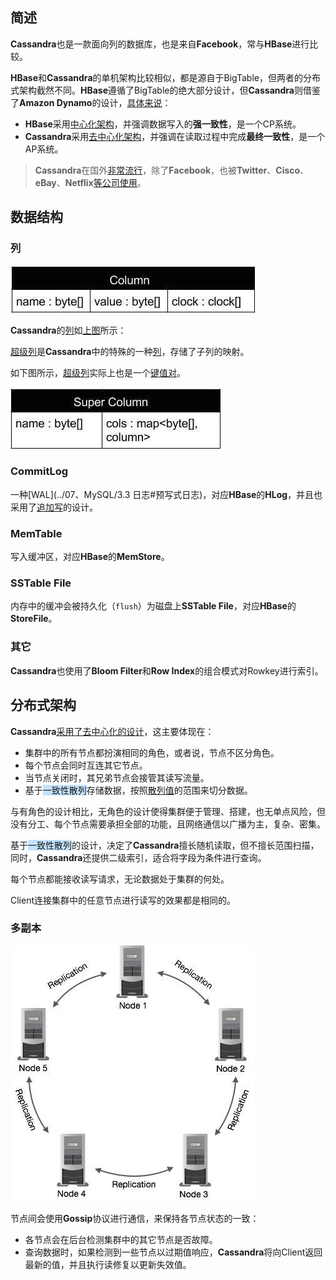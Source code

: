 ## 简述

**Cassandra**也是一款面向列的数据库，也是来自**Facebook**，常与**HBase**进行比较。

**HBase**和**Cassandra**的单机架构比较相似，都是源自于BigTable，但两者的分布式架构截然不同。**HBase**遵循了BigTable的绝大部分设计，但**Cassandra**则借鉴了**Amazon Dynamo**的设计，[具体来说](https://www.zhihu.com/question/309984206/answer/2145882117)：

- **HBase**采用<u>中心化架构</u>，并强调数据写入的**强一致性**，是一个CP系统。
- **Cassandra**采用<u>去中心化架构</u>，并强调在读取过程中完成**最终一致性**，是一个AP系统。

> **Cassandra**在国外[非常流行](https://db-engines.com/en/ranking)，除了**Facebook**，也被**Twitter**、**Cisco**、**eBay**、**Netflix**[等公司使用](https://www.w3cschool.cn/cassandra/cassandra_introduction.html)。



## 数据结构

### 列

![](../images/9/cassandra_column.jpg)

**Cassandra**的<u>列</u>如[上图](https://www.w3cschool.cn/cassandra/cassandra_data_model.html)所示：

<u>超级列</u>是**Cassandra**中的特殊的一种<u>列</u>，存储了子列的映射。

如下图所示，<u>超级列</u>实际上也是一个<u>键值对</u>。

![](../images/9/cassandra_super_column.jpg)

### CommitLog

一种[WAL](../07、MySQL/3.3 日志#预写式日志)，对应**HBase**的**HLog**，并且也采用了<u>追加写</u>的设计。

### MemTable

写入缓冲区，对应**HBase**的**MemStore**。

### SSTable File

内存中的缓冲会被持久化（`flush`）为磁盘上**SSTable File**，对应**HBase**的**StoreFile**。

### 其它

**Cassandra**也使用了**Bloom Filter**和**Row Index**的组合模式对Rowkey进行索引。



## 分布式架构

**Cassandra**[采用了去中心化的设计](https://www.w3cschool.cn/cassandra/cassandra_architecture.html)，这主要体现在：

- 集群中的所有节点都扮演相同的角色，或者说，节点不区分角色。
- 每个节点会同时互连其它节点。
- 当节点关闭时，其兄弟节点会接管其读写流量。
- 基于<span style=background:#c2e2ff>一致性散列</span>存储数据，按照<u>散列值</u>的范围来切分数据。

与有角色的设计相比，无角色的设计使得集群便于管理、搭建，也无单点风险，但没有分工、每个节点需要承担全部的功能，且网络通信以广播为主，复杂、密集。

基于<span style=background:#c2e2ff>一致性散列</span>的设计，决定了**Cassandra**擅长随机读取，但不擅长范围扫描，同时，**Cassandra**还提供二级索引，适合将字段为条件进行查询。

每个节点都能接收读写请求，无论数据处于集群的何处。

Client连接集群中的任意节点进行读写的效果都是相同的。

### 多副本

![](../images/9/cassandra_replication.jpg)

节点间会使用**Gossip**协议进行通信，来保持各节点状态的一致：

- 各节点会在后台检测集群中的其它节点是否故障。
- 查询数据时，如果检测到一些节点以过期值响应，**Cassandra**将向Client返回最新的值，并且执行读修复以更新失效值。

